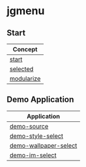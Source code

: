 

# jgmenu


## Start

| Concept |
| --- |
| [start](start.sh) |
| [selected](selected.sh) |
| [modularize](modularize.sh) |


## Demo Application

| Application |
| --- |
| [demo-source](demo-application/demo-source) |
| [demo-style-select](demo-application/demo-style-select) |
| [demo-wallpaper-select](demo-application/demo-wallpaper-select) |
| [demo-im-select](demo-application/demo-im-select) |
